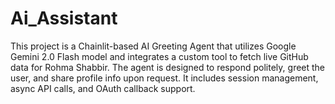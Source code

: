 # Ai_Assistant
This project is a Chainlit-based AI Greeting Agent that utilizes Google Gemini 2.0 Flash model and integrates a custom tool to fetch live GitHub data for Rohma Shabbir. The agent is designed to respond politely, greet the user, and share profile info upon request. It includes session management, async API calls, and OAuth callback support.
